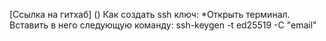 [Ссылка на гитхаб] ()
    Как создать ssh ключ:
*Открыть терминал. Вставить в него следующую команду: ssh-keygen -t ed25519 -C "email"